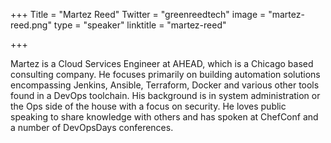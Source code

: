 +++
Title = "Martez Reed"
Twitter = "greenreedtech"
image = "martez-reed.png"
type = "speaker"
linktitle = "martez-reed"

+++

Martez is a Cloud Services Engineer at AHEAD, which is a Chicago based consulting company. He focuses primarily on building automation solutions encompassing Jenkins, Ansible, Terraform, Docker and various other tools found in a DevOps toolchain. His background is in system administration or the Ops side of the house with a focus on security. He loves public speaking to share knowledge with others and has spoken at ChefConf and a number of DevOpsDays conferences.
